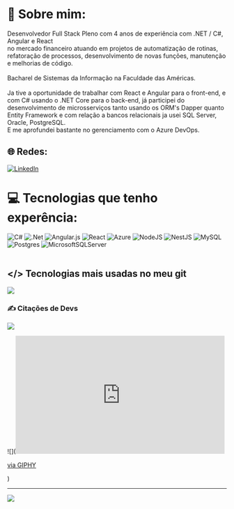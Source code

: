 # 💫 Sobre mim:
Desenvolvedor Full Stack Pleno com 4 anos de experiência com .NET / C#, Angular e React<br>no mercado financeiro atuando em projetos de automatização de rotinas, refatoração de processos, desenvolvimento de novas funções, manutenção e melhorias de código.<br><br>Bacharel de Sistemas da Informação na Faculdade das Américas.<br><br>Ja tive a oportunidade de trabalhar com React e Angular para o front-end, e com C# usando o .NET Core para o back-end, já participei do desenvolvimento de microsserviços tanto usando os ORM's Dapper quanto Entity Framework e com relação a bancos relacionais ja usei SQL Server, Oracle, PostgreSQL.<br>E me aprofundei bastante no gerenciamento com o Azure DevOps.

## 🌐 Redes:
[![LinkedIn](https://img.shields.io/badge/LinkedIn-%230077B5.svg?logo=linkedin&logoColor=white)](https://www.linkedin.com/in/gabrieldejesusleite/) 

# 💻 Tecnologias que tenho experência:
![C#](https://img.shields.io/badge/c%23-%23239120.svg?style=for-the-badge&logo=c-sharp&logoColor=white) ![.Net](https://img.shields.io/badge/.NET-5C2D91?style=for-the-badge&logo=.net&logoColor=white) ![Angular.js](https://img.shields.io/badge/angular.js-%23E23237.svg?style=for-the-badge&logo=angularjs&logoColor=white) ![React](https://img.shields.io/badge/react-%2320232a.svg?style=for-the-badge&logo=react&logoColor=%2361DAFB) ![Azure](https://img.shields.io/badge/azure-%230072C6.svg?style=for-the-badge&logo=azure-devops&logoColor=white) ![NodeJS](https://img.shields.io/badge/node.js-6DA55F?style=for-the-badge&logo=node.js&logoColor=white) ![NestJS](https://img.shields.io/badge/nestjs-%23E0234E.svg?style=for-the-badge&logo=nestjs&logoColor=white) ![MySQL](https://img.shields.io/badge/mysql-%2300f.svg?style=for-the-badge&logo=mysql&logoColor=white) ![Postgres](https://img.shields.io/badge/postgres-%23316192.svg?style=for-the-badge&logo=postgresql&logoColor=white) ![MicrosoftSQLServer](https://img.shields.io/badge/Microsoft%20SQL%20Sever-CC2927?style=for-the-badge&logo=microsoft%20sql%20server&logoColor=white)
<br />
<br />
## </> Tecnologias mais usadas no meu git
![](https://github-readme-stats.vercel.app/api/top-langs/?username=GabrielNarvana&theme=tokyonight&hide_border=false&include_all_commits=false&count_private=false&layout=compact)

### ✍️ Citações de Devs
![](https://quotes-github-readme.vercel.app/api?type=horizontal&theme=tokyonight)

![](<iframe src="https://giphy.com/embed/kPVTbiTORIopy" width="480" height="271" style="" frameBorder="0" class="giphy-embed" allowFullScreen></iframe><p><a href="https://giphy.com/gifs/hacker-kPVTbiTORIopy">via GIPHY</a></p>)

---
[![](https://visitcount.itsvg.in/api?id=GabrielNarvana&icon=5&color=6)](https://visitcount.itsvg.in)

<!-- Proudly created with GPRM ( https://gprm.itsvg.in ) -->
